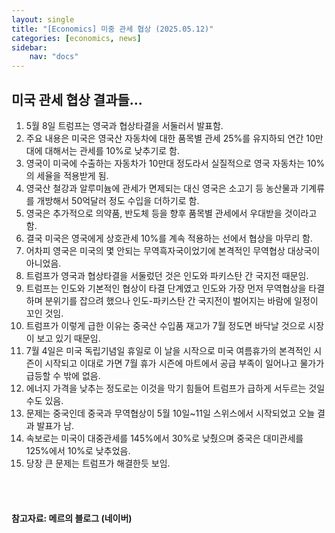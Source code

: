 ```yaml
---
layout: single
title: "[Economics] 미중 관세 협상 (2025.05.12)"
categories: [economics, news]
sidebar:
    nav: "docs"
---
```


## 미국 관세 협상 결과들...
1. 5월 8일 트럼프는 영국과 협상타결을 서둘러서 발표함.
1. 주요 내용은 미국은 영국산 자동차에 대한 품목별 관세 25%를 유지하되 연간 10만대에 대해서는 관세를 10%로 낮추기로 함.
1. 영국이 미국에 수출하는 자동차가 10만대 정도라서 실질적으로 영국 자동차는 10%의 세율을 적용받게 됨.
1. 영국산 철강과 알루미늄에 관세가 면제되는 대신 영국은 소고기 등 농산물과 기계류를 개방해서 50억달러 정도 수입을 더하기로 함.
1. 영국은 추가적으로 의약품, 반도체 등을 향후 품목별 관세에서 우대받을 것이라고 함.
1. 결국 미국은 영국에게 상호관세 10%를 계속 적용하는 선에서 협상을 마무리 함.
1. 어차피 영국은 미국의 몇 안되는 무역흑자국이었기에 본격적인 무역협상 대상국이 아니었음.
1. 트럼프가 영국과 협상타결을 서둘렀던 것은 인도와 파키스탄 간 국지전 때문임.
1. 트럼프는 인도와 기본적인 협상이 타결 단계였고 인도와 가장 먼저 무역협상을 타결하며 분위기를 잡으려 했으나 인도-파키스탄 간 국지전이 벌어지는 바람에 일정이 꼬인 것임.
1. 트럼프가 이렇게 급한 이유는 중국산 수입품 재고가 7월 정도면 바닥날 것으로 시장이 보고 있기 때문임.
1. 7월 4일은 미국 독립기념일 휴일로 이 날을 시작으로 미국 여름휴가의 본격적인 시즌이 시작되고 이대로 가면 7월 휴가 시즌에 마트에서 공급 부족이 일어나고 물가가 급등할 수 밖에 없음.
1. 에너지 가격을 낮추는 정도로는 이것을 막기 힘들어 트럼프가 급하게 서두르는 것일 수도 있음.
1. 문제는 중국인데 중국과 무역협상이 5월 10일~11일 스위스에서 시작되었고 오늘 결과 발표가 남.
1. 속보로는 미국이 대중관세를 145%에서 30%로 낮췄으며 중국은 대미관세를 125%에서 10%로 낮추었음.
1. 당장 큰 문제는 트럼프가 해결한듯 보임.



<br/>
<br/>

#### 참고자료: 메르의 블로그 (네이버)